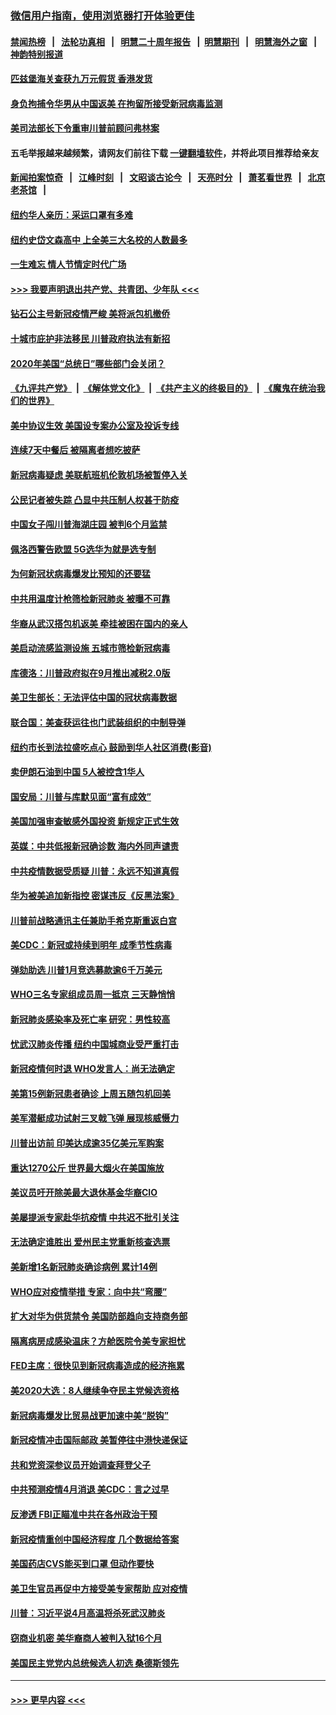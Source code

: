 ### [微信用户指南，使用浏览器打开体验更佳](https://github.com/gfw-breaker/banned-news1/blob/master/indexes/wechat-guide.md?t=0)
#### [禁闻热榜](热点新闻.md?t=0)  &nbsp;&nbsp;|&nbsp;&nbsp; [法轮功真相](https://github.com/gfw-breaker/truth/blob/master/README.md?t=0) &nbsp;&nbsp;|&nbsp;&nbsp; [明慧二十周年报告](https://github.com/gfw-breaker/mh-reports/blob/master/README.md?t=0) &nbsp;&nbsp;|&nbsp;&nbsp;[明慧期刊](https://github.com/gfw-breaker/mh-qikan) &nbsp;&nbsp;|&nbsp;&nbsp; [明慧海外之窗](https://github.com/gfw-breaker/mh-news/blob/master/README.md?t=0) &nbsp;&nbsp;|&nbsp;&nbsp; [神韵特别报道](https://github.com/gfw-breaker/mh-news/blob/master/shenyun.md?t=0)
#### [匹兹堡海关查获九万元假货 香港发货](../pages/nsc412/n11870716.md?t=02151833) 
#### [身负拘捕令华男从中国返美  在拘留所接受新冠病毒监测](../pages/nsc412/n11870710.md?t=02151833) 
#### [美司法部长下令重审川普前顾问弗林案](../pages/nsc412/n11870258.md?t=02151833) 
#### 五毛举报越来越频繁，请网友们前往下载 [一键翻墙软件](https://github.com/gfw-breaker/ssr-accounts)，并将此项目推荐给亲友
#### [新闻拍案惊奇](https://github.com/gfw-breaker/banned-news1/blob/master/pages/link4.md) &nbsp;&nbsp;|&nbsp;&nbsp; [江峰时刻](https://github.com/gfw-breaker/banned-news1/blob/master/pages/link4.md) &nbsp;&nbsp;|&nbsp;&nbsp; [文昭谈古论今](https://github.com/gfw-breaker/banned-news1/blob/master/pages/link4.md) &nbsp;&nbsp;|&nbsp;&nbsp; [天亮时分](https://github.com/gfw-breaker/banned-news1/blob/master/pages/link4.md) &nbsp;&nbsp;|&nbsp;&nbsp; [萧茗看世界](https://github.com/gfw-breaker/banned-news1/blob/master/pages/link4.md) &nbsp;&nbsp;|&nbsp;&nbsp; [北京老茶馆](https://github.com/gfw-breaker/banned-news1/blob/master/pages/link4.md) &nbsp;&nbsp;|&nbsp;&nbsp; 
#### [纽约华人亲历：采运口罩有多难](../pages/nsc412/n11870531.md?t=02151833) 
#### [纽约史岱文森高中  上全美三大名校的人数最多](../pages/nsc412/n11870557.md?t=02151833) 
#### [一生难忘 情人节情定时代广场](../pages/nsc412/n11870536.md?t=02151833) 
#### [>>> 我要声明退出共产党、共青团、少年队 <<<](https://github.com/begood0513/goodnews/blob/master/quit/letter.md) 
#### [钻石公主号新冠疫情严峻 美将派包机撤侨](../pages/nsc412/n11870505.md?t=02151833) 
#### [十城市庇护非法移民 川普政府执法有新招](../pages/nsc412/n11870410.md?t=02151833) 
#### [2020年美国“总统日”哪些部门会关闭？](../pages/nsc412/n11870148.md?t=02151833) 
#### [《九评共产党》](https://github.com/begood0513/9ping.md/blob/master/README.md) &nbsp;|&nbsp; [《解体党文化》](../../../../jtdwh.md/blob/master/README.md)  &nbsp;|&nbsp; [《共产主义的终极目的》](../../../../gczydzjmd.md/blob/master/README.md) &nbsp;|&nbsp; [《魔鬼在统治我们的世界》](../../../../mgztzwmdsj.md/blob/master/README.md) 
#### [美中协议生效 美国设专案办公室及投诉专线](../pages/nsc412/n11870266.md?t=02151833) 
#### [连续7天中餐后 被隔离者想吃披萨](../pages/nsc412/n11870243.md?t=02151833) 
#### [新冠病毒疑虑 美联航班机伦敦机场被暂停入关](../pages/nsc412/n11870015.md?t=02151833) 
#### [公民记者被失踪 凸显中共压制人权甚于防疫](../pages/nsc412/n11870042.md?t=02151833) 
#### [中国女子闯川普海湖庄园 被判6个月监禁](../pages/nsc412/n11869919.md?t=02151833) 
#### [佩洛西警告欧盟 5G选华为就是选专制](../pages/nsc412/n11869898.md?t=02151833) 
#### [为何新冠状病毒爆发比预知的还要猛](../pages/nsc412/n11869828.md?t=02151833) 
#### [中共用温度计枪筛检新冠肺炎 被曝不可靠](../pages/nsc412/n11869707.md?t=02151833) 
#### [华裔从武汉搭包机返美 牵挂被困在国内的亲人](../pages/nsc412/n11869711.md?t=02151833) 
#### [美启动流感监测设施 五城市筛检新冠病毒](../pages/nsc412/n11869689.md?t=02151833) 
#### [库德洛：川普政府拟在9月推出减税2.0版](../pages/nsc412/n11869627.md?t=02151833) 
#### [美卫生部长：无法评估中国的冠状病毒数据](../pages/nsc412/n11869301.md?t=02151833) 
#### [联合国：美查获运往也门武装组织的中制导弹](../pages/nsc412/n11868677.md?t=02151833) 
#### [纽约市长到法拉盛吃点心  鼓励到华人社区消费(影音)](../pages/nsc412/n11868197.md?t=02151833) 
#### [卖伊朗石油到中国  5人被控含1华人](../pages/nsc412/n11867988.md?t=02151833) 
#### [国安局：川普与库默见面“富有成效”](../pages/nsc412/n11867976.md?t=02151833) 
#### [美国加强审查敏感外国投资 新规定正式生效](../pages/nsc412/n11868041.md?t=02151833) 
#### [英媒：中共低报新冠确诊数 海内外同声谴责](../pages/nsc412/n11867421.md?t=02151833) 
#### [中共疫情数据受质疑 川普：永远不知道真假](../pages/nsc412/n11867195.md?t=02151833) 
#### [华为被美追加新指控 密谋违反《反黑法案》](../pages/nsc412/n11867191.md?t=02151833) 
#### [川普前战略通讯主任兼助手希克斯重返白宫](../pages/nsc412/n11867104.md?t=02151833) 
#### [美CDC：新冠或持续到明年 成季节性病毒](../pages/nsc412/n11867279.md?t=02151833) 
#### [弹劾助选 川普1月竞选募款逾6千万美元](../pages/nsc412/n11866950.md?t=02151833) 
#### [WHO三名专家组成员周一抵京 三天静悄悄](../pages/nsc412/n11866947.md?t=02151833) 
#### [新冠肺炎感染率及死亡率 研究：男性较高](../pages/nsc412/n11866956.md?t=02151833) 
#### [忧武汉肺炎传播 纽约中国城商业受严重打击](../pages/nsc412/n11866902.md?t=02151833) 
#### [新冠疫情何时退 WHO发言人：尚无法确定](../pages/nsc412/n11866864.md?t=02151833) 
#### [美第15例新冠患者确诊 上周五随包机回美](../pages/nsc412/n11866852.md?t=02151833) 
#### [美军潜艇成功试射三叉戟飞弹 展现核威慑力](../pages/nsc412/n11866046.md?t=02151833) 
#### [川普出访前 印美达成逾35亿美元军购案](../pages/nsc412/n11865444.md?t=02151833) 
#### [重达1270公斤 世界最大烟火在美国施放](../pages/nsc412/n11865198.md?t=02151833) 
#### [美议员吁开除美最大退休基金华裔CIO](../pages/nsc412/n11865230.md?t=02151833) 
#### [美屡提派专家赴华抗疫情 中共迟不批引关注](../pages/nsc412/n11864719.md?t=02151833) 
#### [无法确定谁胜出 爱州民主党重新核查选票](../pages/nsc412/n11864830.md?t=02151833) 
#### [美新增1名新冠肺炎确诊病例 累计14例](../pages/nsc412/n11864893.md?t=02151833) 
#### [WHO应对疫情举措 专家：向中共“弯腰”](../pages/nsc412/n11864727.md?t=02151833) 
#### [扩大对华为供货禁令 美国防部趋向支持商务部](../pages/nsc412/n11864773.md?t=02151833) 
#### [隔离病房成感染温床？方舱医院令美专家担忧](../pages/nsc412/n11864575.md?t=02151833) 
#### [FED主席：很快见到新冠病毒造成的经济拖累](../pages/nsc412/n11864507.md?t=02151833) 
#### [美2020大选：8人继续争夺民主党候选资格](../pages/nsc412/n11864327.md?t=02151833) 
#### [新冠病毒爆发比贸易战更加速中美“脱钩”](../pages/nsc412/n11864470.md?t=02151833) 
#### [新冠疫情冲击国际邮政 美暂停往中港快递保证](../pages/nsc412/n11864207.md?t=02151833) 
#### [共和党资深参议员开始调查拜登父子](../pages/nsc412/n11863984.md?t=02151833) 
#### [中共预测疫情4月消退 美CDC：言之过早](../pages/nsc412/n11864310.md?t=02151833) 
#### [反渗透 FBI正瞄准中共在各州政治干预](../pages/nsc412/n11864300.md?t=02151833) 
#### [新冠疫情重创中国经济程度 几个数据给答案](../pages/nsc412/n11864203.md?t=02151833) 
#### [美国药店CVS能买到口罩 但动作要快](../pages/nsc412/n11862438.md?t=02151833) 
#### [美卫生官员再促中方接受美专家帮助 应对疫情](../pages/nsc412/n11864043.md?t=02151833) 
#### [川普：习近平说4月高温将杀死武汉肺炎](../pages/nsc412/n11860814.md?t=02151833) 
#### [窃商业机密 美华裔商人被判入狱16个月](../pages/nsc412/n11863911.md?t=02151833) 
#### [美国民主党党内总统候选人初选 桑德斯领先](../pages/nsc412/n11863475.md?t=02151833) 

----
#### [ >>> 更早内容 <<< ](../indexes/nsc412-earlier.md)
